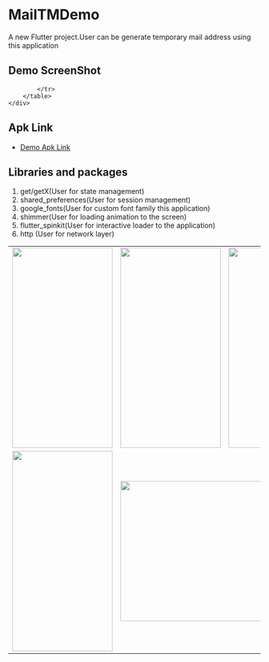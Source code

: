 # MailTMDemo

A new Flutter project.User can be generate temporary mail address using this application

## Demo  ScreenShot

<html>
	<div>
		<table width="200px">
			<tr>
				<td>
					<img src="https://bitbucket.org/bellalhrlux/mailtmdemo/raw/d3fca871c684f9c9e30959804897413e97555f9e/screenshots/login.png" height="400px" width="200px"/>
				</td>
				<td>
					<img src="https://bitbucket.org/bellalhrlux/mailtmdemo/raw/d3fca871c684f9c9e30959804897413e97555f9e/screenshots/register.png" height="400px" width="200px"/>
				</td>
				<td>
					<img src="https://bitbucket.org/bellalhrlux/mailtmdemo/raw/d3fca871c684f9c9e30959804897413e97555f9e/screenshots/home_without_empty_mailbox.png"  height="400px" width="200px"/>
				</td>
			</tr>
			<tr>
				<td>
					<img src="https://bitbucket.org/bellalhrlux/mailtmdemo/raw/d3fca871c684f9c9e30959804897413e97555f9e/screenshots/home_with_mailbox.png" height="400px" width="200px"/>
				</td>
				<td colspan="2">
					<img src="https://bitbucket.org/bellalhrlux/mailtmdemo/raw/d3fca871c684f9c9e30959804897413e97555f9e/screenshots/web_and_mobile.png" height="280px" width="400px"/>
				</td>
				
			</tr>
		</table>
	</div>
</html>

## Apk Link 
- [Demo Apk Link](https://drive.google.com/file/d/1rtS7bdSdQYN5rFfqLGGpJQtajQBIIZH9/view?usp=sharing)


## Libraries and packages
1. get/getX(User for state management)
2. shared_preferences(User for session management)
3. google_fonts(User for custom font family this application)
4. shimmer(User for loading animation to the screen)
5. flutter_spinkit(User for interactive loader to the application)
6. http (User for network layer)

